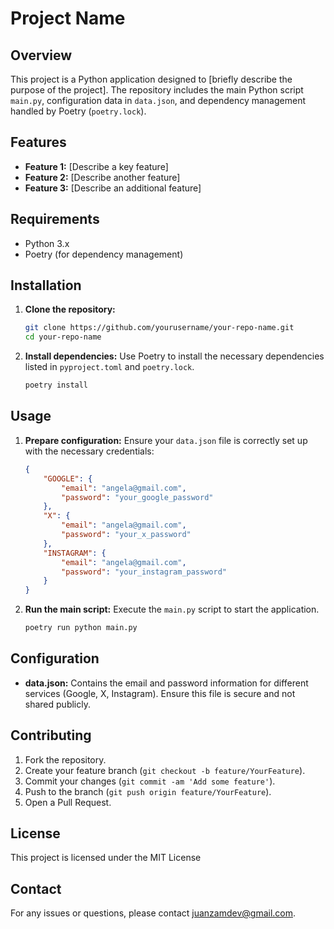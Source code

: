 
# Project Name

## Overview

This project is a Python application designed to [briefly describe the purpose of the project]. The repository includes the main Python script `main.py`, configuration data in `data.json`, and dependency management handled by Poetry (`poetry.lock`).

## Features

- **Feature 1:** [Describe a key feature]
- **Feature 2:** [Describe another feature]
- **Feature 3:** [Describe an additional feature]

## Requirements

- Python 3.x
- Poetry (for dependency management)

## Installation

1. **Clone the repository:**
   ```bash
   git clone https://github.com/yourusername/your-repo-name.git
   cd your-repo-name
   ```

2. **Install dependencies:**
   Use Poetry to install the necessary dependencies listed in `pyproject.toml` and `poetry.lock`.
   ```bash
   poetry install
   ```

## Usage

1. **Prepare configuration:**
   Ensure your `data.json` file is correctly set up with the necessary credentials:
   ```json
   {
       "GOOGLE": {
           "email": "angela@gmail.com",
           "password": "your_google_password"
       },
       "X": {
           "email": "angela@gmail.com",
           "password": "your_x_password"
       },
       "INSTAGRAM": {
           "email": "angela@gmail.com",
           "password": "your_instagram_password"
       }
   }
   ```

2. **Run the main script:**
   Execute the `main.py` script to start the application.
   ```bash
   poetry run python main.py
   ```

## Configuration

- **data.json:** Contains the email and password information for different services (Google, X, Instagram). Ensure this file is secure and not shared publicly.

## Contributing

1. Fork the repository.
2. Create your feature branch (`git checkout -b feature/YourFeature`).
3. Commit your changes (`git commit -am 'Add some feature'`).
4. Push to the branch (`git push origin feature/YourFeature`).
5. Open a Pull Request.

## License

This project is licensed under the MIT License 

## Contact

For any issues or questions, please contact [juanzamdev@gmail.com](mailto:juanzamdev@gmail.com).
